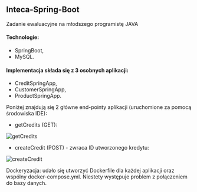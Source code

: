 ## Inteca-Spring-Boot
Zadanie ewaluacyjne na młodszego programistę JAVA

#### Technologie:
- SpringBoot,
- MySQL.

#### Implementacja składa się z 3 osobnych aplikacji:
- CreditSpringApp,
- CustomerSpringApp,
- ProductSpringApp.

Poniżej znajdują się 2 główne end-pointy aplikacji (uruchomione za pomocą środowiska IDE):
- getCredits (GET):

![getCredits](https://user-images.githubusercontent.com/49610728/117638706-6b106200-b183-11eb-8e35-39985a492f12.png)

- createCredit (POST) - zwraca ID utworzonego kredytu: 

![createCredit](https://user-images.githubusercontent.com/49610728/117638712-6ba8f880-b183-11eb-8f97-06e8bf8de0e2.png)

Dockeryzacja: udało się utworzyć Dockerfile dla każdej aplikacji oraz wspólny docker-compose.yml. Niestety występuje problem z połączeniem do bazy danych.
